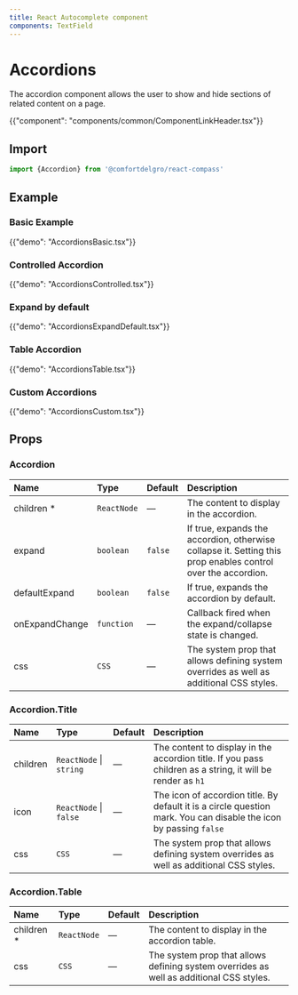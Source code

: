 ```yaml
---
title: React Autocomplete component
components: TextField
---
```


# Accordions

<p class="description">The accordion component allows the user to show and hide sections of related content on a page.</p>

{{"component": "components/common/ComponentLinkHeader.tsx"}}

## Import

```js
import {Accordion} from '@comfortdelgro/react-compass'
```

## Example

### Basic Example

{{"demo": "AccordionsBasic.tsx"}}

### Controlled Accordion

{{"demo": "AccordionsControlled.tsx"}}

### Expand by default

{{"demo": "AccordionsExpandDefault.tsx"}}

### Table Accordion

{{"demo": "AccordionsTable.tsx"}}

### Custom Accordions

{{"demo": "AccordionsCustom.tsx"}}

## Props

### Accordion

| Name           | Type        | Default | Description                                                                                                  |
| :------------- | :---------- | :------ | :----------------------------------------------------------------------------------------------------------- |
| children \*    | `ReactNode` | —       | The content to display in the accordion.                                                                     |
| expand         | `boolean`   | `false` | If true, expands the accordion, otherwise collapse it. Setting this prop enables control over the accordion. |
| defaultExpand  | `boolean`   | `false` | If true, expands the accordion by default.                                                                   |
| onExpandChange | `function`  | —       | Callback fired when the expand/collapse state is changed.                                                    |
| css            | `CSS`       | —       | The system prop that allows defining system overrides as well as additional CSS styles.                      |

### Accordion.Title

| Name     | Type                    | Default | Description                                                                                                       |
| :------- | :---------------------- | :------ | :---------------------------------------------------------------------------------------------------------------- |
| children | `ReactNode` \| `string` | —       | The content to display in the accordion title. If you pass children as a string, it will be render as `h1`        |
| icon     | `ReactNode` \| `false`  | —       | The icon of accordion title. By default it is a circle question mark. You can disable the icon by passing `false` |
| css      | `CSS`                   | —       | The system prop that allows defining system overrides as well as additional CSS styles.                           |

### Accordion.Table

| Name        | Type        | Default | Description                                                                             |
| :---------- | :---------- | :------ | :-------------------------------------------------------------------------------------- |
| children \* | `ReactNode` | —       | The content to display in the accordion table.                                          |
| css         | `CSS`       | —       | The system prop that allows defining system overrides as well as additional CSS styles. |
